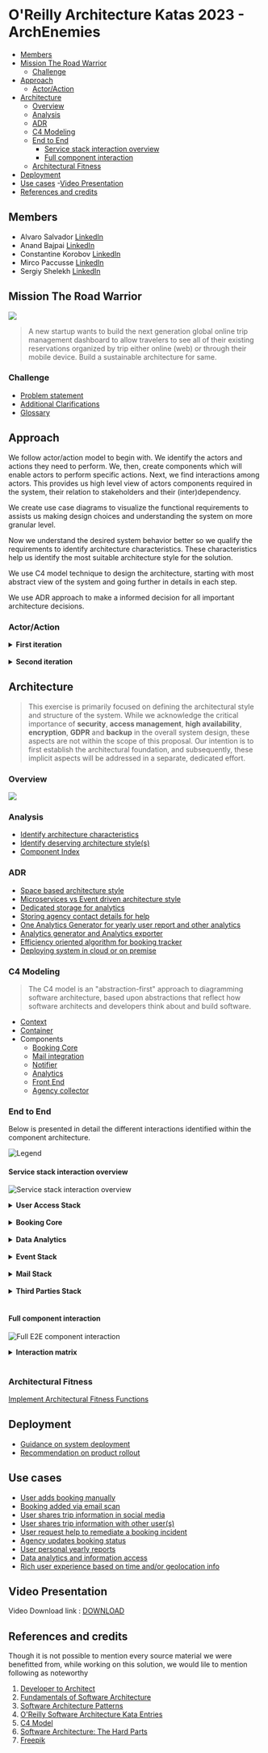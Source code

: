 # O'Reilly Architecture Katas 2023 - ArchEnemies



<!-- vim-markdown-toc GFM -->

- [Members](#members)
- [Mission The Road Warrior](#mission-the-road-warrior)
  - [Challenge](#challenge)
- [Approach](#approach)
  - [Actor/Action](#actoraction)
- [Architecture](#architecture)
  - [Overview](#overview)
  - [Analysis](#analysis)
  - [ADR](#adr)
  - [C4 Modeling](#c4-modeling)
  - [End to End](#end-to-end)
    - [Service stack interaction overview](#service-stack-interaction-overview)
    - [Full component interaction](#full-component-interaction)
  - [Architectural Fitness](#architectural-fitness)
- [Deployment](#deployment)
- [Use cases](#use-cases)
-[Video Presentation](#video-presentation)
- [References and credits](#references-and-credits)

<!-- vim-markdown-toc -->


## Members

- Alvaro Salvador [LinkedIn](https://www.linkedin.com/in/alvarorafael/)
- Anand Bajpai [LinkedIn](https://www.linkedin.com/in/bajpai-anand)
- Constantine Korobov [LinkedIn](https://www.linkedin.com/in/ckorobov/)
- Mirco Paccusse [LinkedIn](https://www.linkedin.com/in/mirco-paccusse-97525012/)
- Sergiy Shelekh [LinkedIn](https://www.linkedin.com/in/proxitrone/)

## Mission The Road Warrior

![](/assets/logo_road_warrior.png)

> A new startup wants to build the next generation global online trip management dashboard to allow travelers to see all of their existing reservations organized by trip either online (web) or through their mobile device. Build a sustainable architecture for same.


### Challenge

- [Problem statement](./doc/problem.md)
- [Additional Clarifications](./doc/clarification.md)
- [Glossary](./doc/glossary.md)

## Approach

We follow actor/action model to begin with. We identify the actors and actions they need to perform. We, then, create components which will enable actors to perform specific actions. Next, we find interactions among actors. This provides us high level view of actors components required in the system, their relation to stakeholders and their (inter)dependency.

We create use case diagrams to visualize the functional requirements to assists us making design choices and understanding the system on more granular level.

Now we understand the desired system behavior better so we qualify the requirements to identify architecture characteristics. These characteristics help us identify the most suitable architecture style for the solution.

We use C4 model technique to design the architecture, starting with most abstract view of the system and going further in details in each step.

We use ADR approach to make a informed decision for all important architecture decisions.

### Actor/Action

<details><summary><b>First iteration</b></summary>

![](./doc/approach/actor_action_base.png)

</details><br>

<details><summary><b>Second iteration</b></summary>

![](./doc/approach/actor-action.svg)

</details>

## Architecture

> This exercise is primarily focused on defining the architectural style and structure of the system. While we acknowledge the critical importance of **security**, **access management**, **high availability**, **encryption**, **GDPR** and **backup** in the overall system design, these aspects are not within the scope of this proposal. Our intention is to first establish the architectural foundation, and subsequently, these implicit aspects will be addressed in a separate, dedicated effort.

### Overview

![](./doc/arch/road-warrior-highlevel.drawio.png)

### Analysis

- [Identify architecture characteristics](./doc/arch-char.md)
- [Identify deserving architecture style(s)](./doc/arch-style.md)
- [Component Index](./doc/components.md)

### ADR

- [Space based architecture style](/doc/adr/0001-arch-style-space-based.md)
- [Microservices vs Event driven architecture style](/doc/adr/0002-arch-style-microservices-vs-event-driven.md)
- [Dedicated storage for analytics](/doc/adr/0003-dedicated-db-for-analytics-usage.md)
- [Storing agency contact details for help](/doc/adr/0004-store-agency-contact-for-help.md)
- [One Analytics Generator for yearly user report and other analytics](/doc/adr/0005-data-reporter-and-analytics-generator.md)
- [Analytics generator and Analytics exporter](/doc/adr/0006-analytics-generator-and-analytics-exporter.md)
- [Efficiency oriented algorithm for booking tracker](/doc/adr/0007-efficient-oriented-algorithm-for-booking-tracker.md)
- [Deploying system in cloud or on premise](/doc/adr/0008-deploying-system-in-cloud-or-on-premise.md)

### C4 Modeling

> The C4 model is an "abstraction-first" approach to diagramming software architecture, based upon abstractions that reflect how software architects and developers think about and build software.

* [Context](doc/c4/context.md)
* [Container](doc/c4/container.md)
* Components
  * [Booking Core](doc/c4/component-booking-core.md)
  * [Mail integration](doc/c4/component-mail-integration.md)
  * [Notifier](doc/c4/component-notifier.md)
  * [Analytics](doc/c4/component-analytics.md)
  * [Front End](doc/c4/component-front-end.md)
  * [Agency collector](./doc/c4/component-collector-agencies.md)


### End to End

Below is presented in detail the different interactions identified within the component architecture.

![Legend](./doc/arch/hldv2_legend.png)

#### Service stack interaction overview

![Service stack interaction overview](./doc/arch/hldv2_collapsed.png)

<details><summary><b>User Access Stack</b></summary>

Our users access the RoadWarrior via the _CDN_ where we can cache static resources for fast worldwide delivery based on proximity. This then feeds into the _API Gateway_ which is the main artery for all user interactions. _Frontend_ components offer the user access via Web site and support Mobile Apps in popular platforms such _Android_ and _iPhone_.

![User Access stack](./doc/arch/hldv2_zoomin_useraccess.png)

</details><br>

<details><summary><b>Booking Core</b></summary>

Next is the booking core, which consists of three components: the _Booking Storage_, the _Booking Engine_ – the orchestrator for the lifecycle of tracked user bookings and CRUD operations on the storage-, the _Booking Tracker_ –an ephemeral component that tracks the status of all bookings via integrations with third parties.

_Booking Tracker_ requires a high degree of elasticity to support a rapid increase in bookings for the 15-mil user-base. We envision this to be implemented by single-use lambda functions corresponding to each booking tracked, that need to be launched on a certain schedule.

Composed of three components

- **Booking engine**: acting as orchestrator in context with the lifecycle of the bookings tracked for the end users
- **Booking Trackers**. Ephemeral component which is responsible to track booking status and report if any relevant change
- **Booking storage**. Main storage of the stack
- _Booking engine_ interacts also directly with some third parties in limited scenarios to gather local meaningful data regarding the bookings tracked
- Northbound wise _Booking Engine_ offers to perform CRUD operations on the booking storage, consumed mainly by _Frontend_ stack and _Data Exporter_ from the _Data Analytics_ stack


![Booking Core stack](./doc/arch/hldv2_zoomin_bookingcore.png)

</details><br>

<details><summary><b>Data Analytics</b></summary>

The next block is _Data Analytics_, which is one of the most crucial for monetization and survivability of the RoadWarrior. The purpose of this block is to gather booking events and populate the analytics storage, where they are then processed into metrics, that can be shared with third-parties.


![Data Analytics stack](./doc/arch/hldv2_zoomin_dataanalytics.png)

</details><br>

<details><summary><b>Event Stack</b></summary>

_Event stack_ is at the heart of our event-driven architecture. It has an event broker, which integrates in a bus fashion different consumers and providers of events.
Its design allows to incorporate more providers (eg: more booking companies) as well as comsumers (eg: new platform components) without requiring uplifting any development into the existing components so far integrated.


![Event stack](./doc/arch/hldv2_zoomin_eventstack.png)

</details><br>

<details><summary><b>Mail Stack</b></summary>

Supports integration with email providers in a proactive and passive manner.

- _Mail poller_ proactively query relevant providers for the end users
- _Mail listener_ receives emails from the end user inbox in case the user has setup its mailbox to forward or copy emails to be scanned.
- _Mail filterer_ receives events from both components and enforces which emails shall trigger a booking-relevant event, based on the user configuration.

![Mail stack](./doc/arch/hldv2_zoomin_mailintegration.png)

</details><br>


<details><summary><b>Third Parties Stack</b></summary>

This is the third party integration stack which provides a common interface API. This allows different components from the platform to request data from the third parties on demand
It is composed of connectors, which can be added and scaled. Every connector maybe responsible to interface with a specific third party southbound wise, while offering a common API northbound which can be consumed by any component internally in the platform.

![Third Parties stack](./doc/arch/hldv2_zoomin_thirdparty.png)

</details><br>

#### Full component interaction

![Full E2E component interaction](./doc/arch/hldv2_full_interaction_by_id.png)

<details><summary><b>Interaction matrix</b></summary>

| <span style="display: inline-block; width:60px">Id</span> | From Component         | To Component                      | Interaction type      | Communication Domain                                       | Observations                                              |
| ------:                                                   | --                     | --                                | --                    | --                                                         | --                                                        |
| **INT-1**                                                 | End Users              | CDN                               | HTTP                  | PUBLIC                                                     | Cached on CDN                                             |
| **INT-2**                                                 | CDN                    | API Gateway                       | HTTP                  | PUBLIC                                                     | Refresh content                                           |
| **INT-3**                                                 | API Gateway            | Front End                         | HTTP                  | PLATFORM INTERNAL                                          |
| **INT-4**                                                 | Booking Engine         | Social Media Connector	REST      | PLATFORM INTERNAL     |
| **INT-5**                                                 | API Gateway            | Booking Engine                    | HTTP / Streaming      | PLATFORM INTERNAL                                          |
| **INT-6**                                                 | API Gateway            | Notifier                          | HTTP / REST           | PLATFORM INTERNAL                                          |
| **INT-7**                                                 | Event Broker           | Notifier	Streaming         | PLATFORM INTERNAL     |
| **INT-8**                                                 | Mail Poller            | Email Services                    | HTTP / IMAP / POP3    | PUBLIC                                                     | Active polling                                            |
| **INT-9**                                                 | Email Services         | Mail Listener	SMTP              | PUBLIC                | Passive reception                                          |
| **INT-10**                                                | Mail Listener          | Mail Filterer	Streaming         | STACK INTERNAL        | Postprocess and filter emails which shall trigger an event |
| **INT-11**                                                | Mail Poller            | Mail Filterer	Streaming         | STACK INTERNAL        | Postprocess and filter emails which shall trigger an event |
| **INT-12**                                                | Mail Filterer          | Event Broker	Streaming         | PLATFORM INTERNAL     | Generate events based on mail filtering logic              |
| **INT-13**                                                | Event Broker           | Booking Engine	Event push        | PLATFORM INTERNAL     |
| **INT-14**                                                | Booking Engine         | Event Broker	Event pull        | PLATFORM INTERNAL     |
| **INT-15**                                                | Booking Engine         | Booking storage                   | HTTP / REST / GraphQL | STACK INTERNAL                                             | CRUD operations                                           |
| **INT-16**                                                | Booking Engine         | Partners Connector	REST      | PLATFORM INTERNAL     | Request context data for a booking                         |
| **INT-17**                                                | Booking Engine         | Booking Trackers	REST      | STACK INTERNAL        | Create tracker tasks                                       |
| **INT-18**                                                | Data Exporter          | Booking Engine	REST / GraphQL    | PLATFORM INTERNAL     | Read / Import data for analytics                           |
| **INT-19**                                                | Data Exporter          | Analytics Storage	Streaming | STACK INTERNAL        | Store data for analytics                                   |
| **INT-20**                                                | Event Broker           | Data Exporter	Streaming         | PLATFORM INTERNAL     | Booking events relevant for analytics                      |
| **INT-21**                                                | Analytics Generator    | Analytics Storage	Streaming | STACK INTERNAL        | Import and generation of reports                           |
| **INT-22**                                                | Analytics Exporter     | Analytics Storage	Streaming | STACK INTERNAL        | Read analytics and reports                                 |
| **INT-23**                                                | Analytics Exporter     | Analytics Users	Streaming         | PUBLIC                | Expose analytics and reports                               |
| **INT-24**                                                | Analytics Users        | Analytics Exporter                | HTTP / REST / GraphQL | PUBLIC                                                     | Consume analytics and reports                             |
| **INT-25**                                                | Agencies Connectors    | Travel Agencies                   | HTTP / REST           | PUBLIC                                                     | Retrieve booking status                                   |
| **INT-26**                                                | GDS Connectors	GDS    | HTTP / REST                       | PUBLIC                | Retrieve booking status                                    |
| **INT-27**                                                | Booking Trackers       | Agencies Connectors	REST      | PLATFORM INTERNAL     | Request booking status update                              |
| **INT-28**                                                | Booking Trackers       | GDS Connectors	REST              | PLATFORM INTERNAL     | Request booking status update                              |
| **INT-29**                                                | Booking Trackers       | Event Broker	Streaming         | PLATFORM INTERNAL     | Booking event                                              |
| **INT-30**                                                | Social Media Connector | Social Media                      | HTTP / REST           | PUBLIC                                                     | Share booking info                                        |
| **INT-31**                                                | Partners Connector     | Partners                          | HTTP / REST           | PUBLIC                                                     | Get complementary info to support location based features |

</details><br>


### Architectural Fitness

[Implement Architectural Fitness Functions](./doc/arch-fitness.md)

## Deployment

- [Guidance on system deployment](./doc/deployment.md)
- [Recommendation on product rollout](./doc/rollout.md)

## Use cases

- [User adds booking manually](./doc/use_cases/user_add_booking_manually.md)
- [Booking added via email scan](./doc/use_cases/booking_added_via_email_scan.md)
- [User shares trip information in social media](./doc/use_cases/user_share_trip_on_social_media.md)
- [User shares trip information with other user(s) ](./doc/use_cases/user_share_with_other_user.md)
- [User request help to remediate a booking incident](./doc/use_cases/user_request_help.md)
- [Agency updates booking status](./doc/use_cases/agency_updates_booking_status.md)
- [User personal yearly reports](./doc/use_cases/user_yearly_report.md)
- [Data analytics and information access](/doc/use_cases/analytics_and_reporting.md)
- [Rich user experience based on time and/or geolocation info](./doc/use_cases/rich_user_experience.md)

## Video Presentation

Video Download link : [DOWNLOAD](https://drive.google.com/file/d/1EEcIP19wNnMjjDW3nmupGdrIDbVcMORY/view?usp=drive_link)

## References and credits

Though it is not possible to mention every source material we were benefitted from, while working on this solution, we would lile to mention following as noteworthy

1. [Developer to Architect](https://www.developertoarchitect.com/)
2. [Fundamentals of Software Architecture](https://www.oreilly.com/library/view/fundamentals-of-software/9781492043447/)
3. [Software Architecture Patterns](https://www.oreilly.com/library/view/software-architecture-patterns/9781491971437/)
4. [O'Reilly Software Architecture Kata Entries](https://github.com/tekiegirl/SoftwareArchitectureResources/blob/main/Resources/OReillyKata.md)
5. [C4 Model](https://c4model.com/)
6. [Software Architecture: The Hard Parts](https://learning.oreilly.com/library/view/software-architecture-the/9781492086888/)
7. [Freepik](https://www.freepik.com/)
